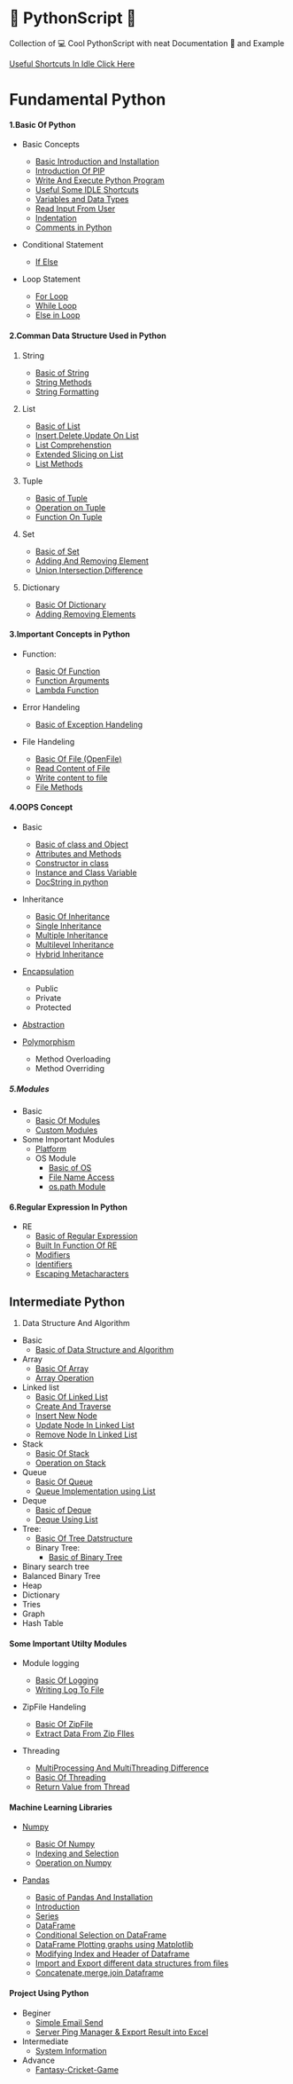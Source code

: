 # :snake: PythonScript :page_with_curl:
Collection of :computer: Cool PythonScript with neat Documentation :page_facing_up: and Example

[Useful Shortcuts In Idle Click Here](https://github.com/chavarera/PythonScript/blob/master/Basic/IdleShortcuts.md)
# Fundamental Python
#### 1.Basic Of Python
- Basic Concepts
  - [Basic Introduction and Installation](https://github.com/chavarera/PythonScript/blob/master/Basic/Introduction.md)
  - [Introduction Of PIP](https://github.com/chavarera/PythonScript/blob/master/Basic/PIPIntroduction.md)
  - [Write And Execute Python Program](https://github.com/chavarera/PythonScript/blob/master/Basic/FirstProgram.md)
  - [Useful Some IDLE Shortcuts](https://github.com/chavarera/PythonScript/blob/master/Basic/IdleShortcuts.md)
  - [Variables and Data Types](https://github.com/chavarera/PythonScript/blob/master/Basic/VariableAndDataTypes.md)
  - [Read Input From User](https://github.com/chavarera/PythonScript/blob/master/Basic/UserInput.md)
  - [Indentation](https://github.com/chavarera/PythonScript/blob/master/Basic/indentation.md)
  - [Comments in Python](https://github.com/chavarera/PythonScript/blob/master/Basic/Comments.md)

- Conditional Statement
  - [If Else](https://github.com/chavarera/PythonScript/blob/master/Basic/ConditionalStatementIfelse.md)
- Loop Statement
  - [For Loop](https://github.com/chavarera/PythonScript/blob/master/Basic/ForLoop.md)
  - [While Loop](https://github.com/chavarera/PythonScript/blob/master/Basic/WhileLoop.md)
  - [Else in Loop](https://github.com/chavarera/PythonScript/blob/master/Basic/ElseinLoop.md)

#### 2.Comman Data Structure Used in Python
1. String
    - [Basic of String](https://github.com/chavarera/PythonScript/blob/master/Data_Structure_In_Python/String/BasicOfStrings.md)
    - [String Methods](https://github.com/chavarera/PythonScript/blob/master/Data_Structure_In_Python/String/StringMethods.md)
    - [String Formatting](https://github.com/chavarera/PythonScript/blob/master/Data_Structure_In_Python/String/StringFormatting.md)
 
2. List
    - [Basic of List](https://github.com/chavarera/PythonScript/blob/master/Data_Structure_In_Python/List/BasicOfList.md)
    - [Insert,Delete,Update On List](https://github.com/chavarera/PythonScript/blob/master/Data_Structure_In_Python/List/Insertdeleteupdateonlist.md)
    - [List Comprehenstion](https://github.com/chavarera/PythonScript/blob/master/Data_Structure_In_Python/List/ListComprehension.md)
    - [Extended Slicing on List](https://github.com/chavarera/PythonScript/blob/master/Data_Structure_In_Python/List/ExtendedSlicing.md)
   - [List Methods](https://github.com/chavarera/PythonScript/blob/master/Data_Structure_In_Python/List/ListMethods.md)
 
  
 3. Tuple
    - [Basic of Tuple](https://github.com/chavarera/PythonScript/blob/master/Data_Structure_In_Python/Tuple/BasicOfTuple.md)
    - [Operation on Tuple](https://github.com/chavarera/PythonScript/blob/master/Data_Structure_In_Python/Tuple/OperationOnTuple.md)
    -  [Function On Tuple](https://github.com/chavarera/PythonScript/blob/master/Data_Structure_In_Python/Tuple/FunctionOnTuple.md)

4. Set
    - [Basic of Set](https://github.com/chavarera/PythonScript/blob/master/Data_Structure_In_Python/Set/BasicOfSet.md)
    - [Adding And Removing Element](https://github.com/chavarera/PythonScript/blob/master/Data_Structure_In_Python/Set/InsertRemoveitemfromset.md)
    - [Union,Intersection,Difference](https://github.com/chavarera/PythonScript/blob/master/Data_Structure_In_Python/Set/MathmaticalOperationonset.md)

5. Dictionary
    - [Basic Of Dictionary](https://github.com/chavarera/PythonScript/blob/master/Data_Structure_In_Python/Dictionary/BasicOfDictionary.md)
   - [Adding Removing Elements](https://github.com/chavarera/PythonScript/blob/master/Data_Structure_In_Python/Dictionary/BasicOperation.md)
  
#### 3.Important Concepts in Python
- Function:
  - [Basic Of Function ](https://github.com/chavarera/PythonScript/blob/master/Function/BasicOfFunction.md)
  - [Function Arguments](https://github.com/chavarera/PythonScript/blob/master/Function/FunctionParameter.md)
  - [Lambda Function](https://github.com/chavarera/PythonScript/blob/master/Function/Lambdafunction.md)
  
  
- Error Handeling
  - [Basic of Exception Handeling](https://github.com/chavarera/PythonScript/blob/master/ErrorHandling/BasicOfException.md)

- File Handeling
  - [Basic Of File (OpenFile)](https://github.com/chavarera/PythonScript/blob/master/FileHandeling/BasicOpenFile.md)
  - [Read Content of File](https://github.com/chavarera/PythonScript/blob/master/FileHandeling/ReadContentOfFile.md)
  - [Write content to file](https://github.com/chavarera/PythonScript/blob/master/FileHandeling/WriteContetToFile.md)
  - [File Methods](https://github.com/chavarera/PythonScript/blob/master/FileHandeling/FileMethods.md)
  

#### 4.OOPS Concept
  - Basic
    - [Basic of class and Object](https://github.com/chavarera/PythonScript/blob/master/Class/ClassesandObjects.md)
    - [Attributes and Methods](https://github.com/chavarera/PythonScript/blob/master/Class/AttributesandMethods.md)
    - [Constructor in class](https://github.com/chavarera/PythonScript/blob/master/Class/Constructor%20class.md)
    - [Instance and Class Variable](https://github.com/chavarera/PythonScript/blob/master/Class/InstanceandClassVariables.md)
    - [DocString in python](https://github.com/chavarera/PythonScript/blob/master/Class/DocStrings.md)
    
  - Inheritance 
    - [Basic Of Inheritance](https://github.com/chavarera/PythonScript/blob/master/Class/BasicOfInheritance.md)
    - [Single Inheritance](https://github.com/chavarera/PythonScript/blob/master/Class/SingleInheritance.md)
    - [Multiple Inheritance](https://github.com/chavarera/PythonScript/blob/master/Class/multipleinheritance.md)
    - [Multilevel Inheritance](https://github.com/chavarera/PythonScript/blob/master/Class/MultilevelInheritance.md)
    - [Hybrid Inheritance](https://github.com/chavarera/PythonScript/blob/master/Class/Hybridinheritance.md)
  
  - [Encapsulation](https://github.com/chavarera/PythonScript/blob/master/Class/Encapsulation.md)
    - Public 
    - Private
    - Protected
  - [Abstraction](https://github.com/chavarera/PythonScript/blob/master/Class/Abstraction.md)
  - [Polymorphism](https://github.com/chavarera/PythonScript/blob/master/Class/Polymorphism.md)
    - Method Overloading
    - Method Overriding
    

##### 5.Modules
  - Basic
    - [Basic Of Modules](https://github.com/chavarera/PythonScript/blob/master/Module/BasicOfModule.md)
    - [Custom Modules](https://github.com/chavarera/PythonScript/blob/master/Module/CustomModule.md)
  - Some Important Modules
    - [Platform](https://github.com/chavarera/PythonScript/blob/master/Module/platform/platform.md)
    - OS Module
      - [Basic of OS](https://github.com/chavarera/PythonScript/blob/master/Module/os/BasicOfOsModule.md)
      - [File Name Access](https://github.com/chavarera/PythonScript/blob/master/Module/os/AccessFileNames.md)
      - [os.path Module](https://github.com/chavarera/PythonScript/blob/master/Module/os/pathModuleInOS.md)
#### 6.Regular Expression In Python
  - RE
    - [Basic of Regular Expression](https://github.com/chavarera/PythonScript/blob/master/Regex/BasicOfRegex.md)
    - [Built In Function Of RE](https://github.com/chavarera/PythonScript/blob/master/Regex/BuiltInFunctions.md)
    - [Modifiers](https://github.com/chavarera/PythonScript/blob/master/Regex/Modifiers.md)
    - [Identifiers](https://github.com/chavarera/PythonScript/blob/master/Regex/Identifiers.md)
    - [Escaping Metacharacters](https://github.com/chavarera/PythonScript/blob/master/Regex/EscapingMetacharacters.md)

## Intermediate Python
1. Data Structure And Algorithm
  - Basic
    - [Basic of Data Structure and Algorithm](https://github.com/chavarera/PythonScript/blob/master/DataStructureAndAlgorithm/BasicOfDataStructureandAlgorithm.md)
  - Array
    - [Basic Of Array](https://github.com/chavarera/PythonScript/blob/master/DataStructureAndAlgorithm/Array.md)
    - [Array Operation](https://github.com/chavarera/PythonScript/blob/master/DataStructureAndAlgorithm/ArrayOperation.md)
  - Linked list
    - [Basic Of Linked List](https://github.com/chavarera/PythonScript/blob/master/DataStructureAndAlgorithm/LinkedList.md)
    - [Create And Traverse](https://github.com/chavarera/PythonScript/blob/master/DataStructureAndAlgorithm/CreatenTraverseLinkedList.md)
    - [ Insert New Node ](https://github.com/chavarera/PythonScript/blob/master/DataStructureAndAlgorithm/InsertionOnLinkedList.md)
    - [Update Node In Linked List](https://github.com/chavarera/PythonScript/blob/master/DataStructureAndAlgorithm/UpdateLinkedList.md)
    - [Remove Node In Linked List](https://github.com/chavarera/PythonScript/blob/master/DataStructureAndAlgorithm/RemoveNodeInLinkedList.md)
  - Stack
    - [Basic Of Stack](https://github.com/chavarera/PythonScript/blob/master/DataStructureAndAlgorithm/BasicOfStack.md)
    - [Operation on Stack](https://github.com/chavarera/PythonScript/blob/master/DataStructureAndAlgorithm/StackOperation.md)
  - Queue
    - [Basic Of Queue](https://github.com/chavarera/PythonScript/blob/master/DataStructureAndAlgorithm/BasicOfQueue.md)
    - [Queue Implementation using List](https://github.com/chavarera/PythonScript/blob/master/DataStructureAndAlgorithm/QueueImplementationUsingList.md)
  - Deque
    - [Basic of Deque](https://github.com/chavarera/PythonScript/blob/master/DataStructureAndAlgorithm/Deque.md)
    - [Deque Using List](https://github.com/chavarera/PythonScript/blob/master/DataStructureAndAlgorithm/DequeUsingList.md)
 - Tree:
    - [Basic Of Tree Datstructure](https://github.com/chavarera/PythonScript/blob/master/DataStructureAndAlgorithm/BasicOfTree.md)
    - Binary Tree:
      - [Basic of Binary Tree](https://github.com/chavarera/PythonScript/blob/master/DataStructureAndAlgorithm/BinaryTree.md)
  - Binary search tree
  - Balanced Binary Tree
  - Heap
  - Dictionary
  - Tries
  - Graph
  - Hash Table
  
#### Some Important Utilty Modules
  - Module logging
    - [Basic Of Logging](https://github.com/chavarera/PythonScript/blob/master/Logging/1.BasicOfLogging.py)
    - [Writing Log To File](https://github.com/chavarera/PythonScript/blob/master/Logging/2.WriteLogToFile.py)
    
 - ZipFile Handeling
    - [Basic Of ZipFile](https://github.com/chavarera/PythonScript/blob/master/ZipFileHandleing/1.Basicofzipfile.py)
    - [Extract Data From Zip FIles](https://github.com/chavarera/PythonScript/blob/master/ZipFileHandleing/2.ExtractDataFromZipFile.py)

- Threading
  - [MultiProcessing And MultiThreading Difference](https://github.com/chavarera/PythonScript/blob/master/Threading/0.MultiprocessingAndMultithreadingDifference.py)
  - [Basic Of Threading](https://github.com/chavarera/PythonScript/blob/master/Threading/1.BasicOfThreading.py)
  - [Return Value from Thread](https://github.com/chavarera/PythonScript/blob/master/Threading/2.GetReturnValueFromThread.py)


#### Machine Learning Libraries
  - [Numpy](https://github.com/chavarera/PythonScript/tree/master/MachineLearning/Numpy)
    - [Basic Of Numpy](https://github.com/chavarera/PythonScript/blob/master/MachineLearning/Numpy/1.BasicOfNumpy.py)
    - [Indexing and Selection](https://github.com/chavarera/PythonScript/blob/master/MachineLearning/Numpy/2.Indexing_Selection_in_Numpy.py)
    - [Operation on Numpy](https://github.com/chavarera/PythonScript/blob/master/MachineLearning/Numpy/3.Operation_on_numpy_array.py)
    
 - [Pandas](https://github.com/chavarera/PythonScript/tree/master/MachineLearning/Pandas)
   - [Basic of Pandas And Installation](https://github.com/chavarera/PythonScript/blob/master/MachineLearning/Pandas/1.BasicofPandas.py)
   - [Introduction](https://github.com/chavarera/PythonScript/blob/master/MachineLearning/Pandas/1.IntroductionOfPandas.py)
   - [Series](https://github.com/chavarera/PythonScript/blob/master/MachineLearning/Pandas/2.SeriesInPandas.py)
   - [DataFrame](https://github.com/chavarera/PythonScript/blob/master/MachineLearning/Pandas/3.DataFramesInPandas.py)
   - [Conditional Selection on DataFrame](https://github.com/chavarera/PythonScript/blob/master/MachineLearning/Pandas/4.ConditionalSelectionPandas.py)
   - [DataFrame Plotting graphs using Matplotlib](https://github.com/chavarera/PythonScript/blob/master/MachineLearning/Pandas/5.SingleDataFramePlotUSingMatplotlib.py)
   - [Modifying Index and Header of Dataframe](https://github.com/chavarera/PythonScript/blob/master/MachineLearning/Pandas/6.ChangingIndexAndHeaders.py)
   - [Import and Export different data structures from files](https://github.com/chavarera/PythonScript/blob/master/MachineLearning/Pandas/7.ImportAndExportFiles.py)
   - [Concatenate,merge,join Dataframe](https://github.com/chavarera/PythonScript/blob/master/MachineLearning/Pandas/8.Concatenate%2CMerge%2CJoin.py)

#### Project Using Python
  - Beginer
    - [Simple Email Send](https://github.com/chavarera/PythonScript/tree/master/UsefulStuffs/Email)
    - [Server Ping Manager & Export Result into Excel](https://github.com/chavarera/ServerPingManager)
  - Intermediate
    - [System Information](https://github.com/chavarera/PythonScript/tree/master/UsefulStuffs/SystemInformer)
  - Advance
    - [Fantasy-Cricket-Game](https://github.com/chavarera/Fantasy-Cricket-Game)
  
